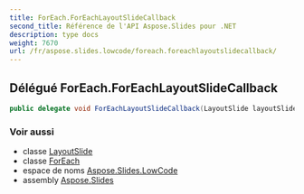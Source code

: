 ```yaml
---
title: ForEach.ForEachLayoutSlideCallback
second_title: Référence de l'API Aspose.Slides pour .NET
description: type docs
weight: 7670
url: /fr/aspose.slides.lowcode/foreach.foreachlayoutslidecallback/
---
```


## Délégué ForEach.ForEachLayoutSlideCallback

```csharp
public delegate void ForEachLayoutSlideCallback(LayoutSlide layoutSlide, int index);
```

### Voir aussi

* classe [LayoutSlide](../../aspose.slides/layoutslide)
* classe [ForEach](../foreach)
* espace de noms [Aspose.Slides.LowCode](../../aspose.slides.lowcode)
* assembly [Aspose.Slides](../../)

<!-- NE PAS ÉDITER : généré par xmldocmd pour Aspose.Slides.dll -->